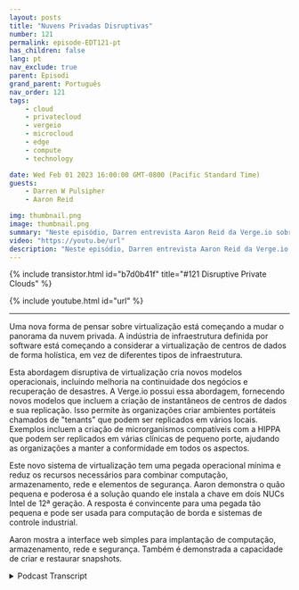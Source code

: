 ```yaml
---
layout: posts
title: "Nuvens Privadas Disruptivas"
number: 121
permalink: episode-EDT121-pt
has_children: false
lang: pt
nav_exclude: true
parent: Episodi
grand_parent: Português
nav_order: 121
tags:
    - cloud
    - privatecloud
    - vergeio
    - microcloud
    - edge
    - compute
    - technology

date: Wed Feb 01 2023 16:00:00 GMT-0800 (Pacific Standard Time)
guests:
    - Darren W Pulsipher
    - Aaron Reid

img: thumbnail.png
image: thumbnail.png
summary: "Neste episódio, Darren entrevista Aaron Reid da Verge.io sobre sua tecnologia revolucionária de nuvem privada que está disponibilizando nuvens privadas no data center e na borda."
video: "https://youtu.be/url"
description: "Neste episódio, Darren entrevista Aaron Reid da Verge.io sobre sua tecnologia revolucionária de nuvem privada que está disponibilizando nuvens privadas no data center e na borda."
---
```


<div>
{% include transistor.html id="b7d0b41f" title="#121 Disruptive Private Clouds" %}

{% include youtube.html id="url" %}
</div>

---

Uma nova forma de pensar sobre virtualização está começando a mudar o panorama da nuvem privada. A indústria de infraestrutura definida por software está começando a considerar a virtualização de centros de dados de forma holística, em vez de diferentes tipos de infraestrutura.

Esta abordagem disruptiva de virtualização cria novos modelos operacionais, incluindo melhoria na continuidade dos negócios e recuperação de desastres. A Verge.io possui essa abordagem, fornecendo novos modelos que incluem a criação de instantâneos de centros de dados e sua replicação. Isso permite às organizações criar ambientes portáteis chamados de "tenants" que podem ser replicados em vários locais. Exemplos incluem a criação de microrganismos compatíveis com a HIPPA que podem ser replicados em várias clínicas de pequeno porte, ajudando as organizações a manter a conformidade em todos os aspectos.

Este novo sistema de virtualização tem uma pegada operacional mínima e reduz os recursos necessários para combinar computação, armazenamento, rede e elementos de segurança. Aaron demonstra o quão pequena e poderosa é a solução quando ele instala a chave em dois NUCs Intel de 12ª geração. A resposta é convincente para uma pegada tão pequena e pode ser usada para computação de borda e sistemas de controle industrial.

Aaron mostra a interface web simples para implantação de computação, armazenamento, rede e segurança. Também é demonstrada a capacidade de criar e restaurar snapshots.



<details>
<summary> Podcast Transcript </summary>

<p></p>

</details>
